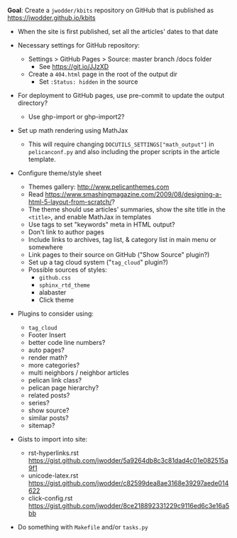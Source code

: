 **Goal**: Create a `jwodder/kbits` repository on GitHub that is published as
<https://jwodder.github.io/kbits>

- When the site is first published, set all the articles' dates to that date

- Necessary settings for GitHub repository:
    - Settings > GitHub Pages > Source: master branch /docs folder
        - See <https://git.io/JJzXD>
    - Create a `404.html` page in the root of the output dir
        - Set `:Status: hidden` in the source

- For deployment to GitHub pages, use pre-commit to update the output
  directory?
    - Use ghp-import or ghp-import2?

- Set up math rendering using MathJax
    - This will require changing `DOCUTILS_SETTINGS["math_output"]` in
      `pelicanconf.py` and also including the proper scripts in the article
      template.

- Configure theme/style sheet
    - Themes gallery: <http://www.pelicanthemes.com>
    - Read <https://www.smashingmagazine.com/2009/08/designing-a-html-5-layout-from-scratch/>?
    - The theme should use articles' summaries, show the site title in the
      `<title>`, and enable MathJax in templates
    - Use tags to set "keywords" meta in HTML output?
    - Don't link to author pages
    - Include links to archives, tag list, & category list in main menu or
      somewhere
    - Link pages to their source on GitHub ("Show Source" plugin?)
    - Set up a tag cloud system ("`tag_cloud`" plugin?)
    - Possible sources of styles:
        - `github.css`
        - `sphinx_rtd_theme`
        - alabaster
        - Click theme

- Plugins to consider using:
    - `tag_cloud`
    - Footer Insert
    - better code line numbers?
    - auto pages?
    - render math?
    - more categories?
    - multi neighbors / neighbor articles
    - pelican link class?
    - pelican page hierarchy?
    - related posts?
    - series?
    - show source?
    - similar posts?
    - sitemap?

- Gists to import into site:
    - rst-hyperlinks.rst <https://gist.github.com/jwodder/5a9264db8c3c81dad4c01e082515a9f1>
    - unicode-latex.rst <https://gist.github.com/jwodder/c82599dea8ae3168e39297aede014622>
    - click-config.rst <https://gist.github.com/jwodder/8ce218892331229c9116ed6c3e16a5bb>

- Do something with `Makefile` and/or `tasks.py`
